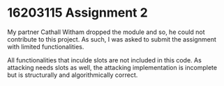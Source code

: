 # 16203115 Assignment 2
My partner Cathall Witham dropped the module and so, he could not contribute to this project.
As such, I was asked to submit the assignment with limited functionalities.

All functionalities that inculde slots are not included in this code.
As attacking needs slots as well, the attacking implementation is incomplete but is structurally and algorithmically correct.
